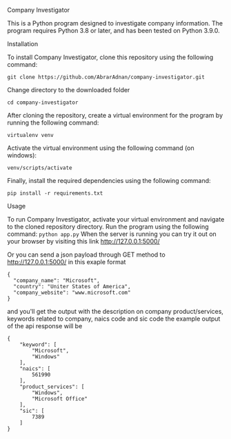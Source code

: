 Company Investigator


This is a Python program designed to investigate company information. The program requires Python 3.8 or later, and has been tested on Python 3.9.0.

Installation

To install Company Investigator, clone this repository using the following command:
```
git clone https://github.com/AbrarAdnan/company-investigator.git
```
Change directory to the downloaded folder
```
cd company-investigator
```
After cloning the repository, create a virtual environment for the program by running the following command:
```
virtualenv venv
```
Activate the virtual environment using the following command (on windows):

```
venv/scripts/activate
```

Finally, install the required dependencies using the following command:
```
pip install -r requirements.txt
```
Usage

To run Company Investigator, activate your virtual environment and navigate to the cloned repository directory. Run the program using the following command:
``
python app.py
``
When the server is running you can try it out on your browser by visiting this link http://127.0.0.1:5000/ 

Or you can send a json payload through GET method to http://127.0.0.1:5000/ 
in this exaple format
```
{
  "company_name": "Microsoft",
  "country": "Uniter States of America",
  "company_website": "www.microsoft.com"
}
```
and you'll get the output with the description on company product/services, keywords related to company, naics code and sic code
the example output of the api response will be
```
{
    "keyword": [
        "Microsoft",
        "Windows"
    ],
    "naics": [
        561990
    ],
    "product_services": [
        "Windows",
        "Microsoft Office"
    ],
    "sic": [
        7389
    ]
}
```
